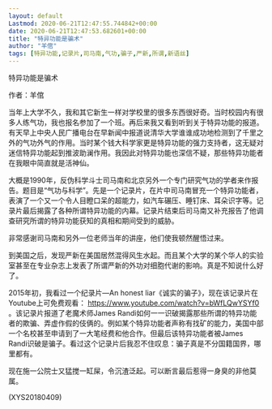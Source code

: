 ```yaml
---
layout: default
Lastmod: 2020-06-21T12:47:55.744842+00:00
date: 2020-06-21T12:47:53.682601+00:00
title: "特异功能是骗术"
author: "羊倌"
tags: [特异功能,记录片,司马南,气功,骗子,严新,所谓,新语丝]
---
```


特异功能是骗术

作者：羊倌

当年上大学不久，我和其它新生一样对学校里的很多东西很好奇。当时校园内有很多人练气功，我也报名参加了一个班。再后来我又看到听到关于特异功能的报道。有天早上中央人民广播电台在早新闻中报道说清华大学谁谁成功地检测到了千里之外的气功外气的作用。当时某个钱大科学家更是特异功能的强力支持者，这无疑对迷信特异功能起到推波助澜作用。我因此对特异功能也深信不疑，那些特异功能者在我眼中简直就是活神仙。

大概是1990年，反伪科学斗士司马南和北京另外一个专门研究气功的学者来作报告。题目是“气功与科学”。先是一个记录片，在片中司马南冒充一个特异功能者，表演了一个又一个令人目瞪口呆的超能力，如汽车碾压、睡钉床、耳朵识字等。记录片最后揭露了各种所谓特异功能的内幕。记录片结束后司马南又补充报告了他调查研究所谓的特异功能获知的真相和期间受到的威胁。

非常感谢司马南和另外一位老师当年的讲座，他们使我顿然醒悟过来。

到美国之后，发现严新在美国居然混得风生水起。而且某个大学的某个华人的实验室甚至在专业杂志上发表了所谓严新的外功对细胞代谢的影响。真是不知说什么好了。

2015年初，我看过一个纪录片—An honest liar《诚实的骗子》，现在该记录片在Youtube上可免费观看： https://www.youtube.com/watch?v=bWfLQwYSYf0 。该记录片报道了老魔术师James Randi如何一一识破揭露那些所谓的特异功能者的欺骗、弄虚作假的伎俩的。例如某个特异功能者声称有找矿的能力，美国中部一个名校甚至申请到了一大笔经费和他合作。但最后该特异功能者被James Randi识破是骗子。看过这个记录片后我忍不住叹息：骗子真是不分国籍国界，哪里都有。

现在施一公院士又猛搅一缸屎，令沉渣泛起。可以断言最后惹得一身臭的非他莫属。

(XYS20180409)

